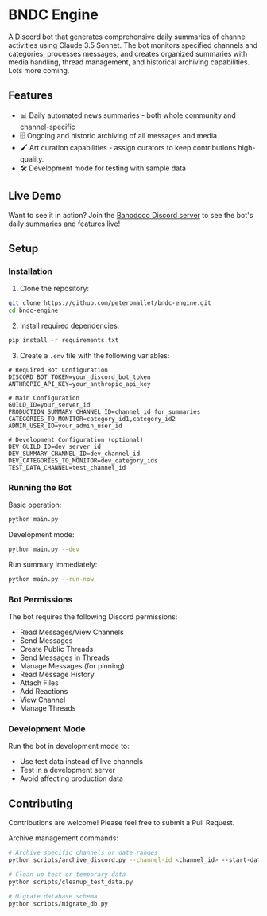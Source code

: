 # BNDC Engine

A Discord bot that generates comprehensive daily summaries of channel activities using Claude 3.5 Sonnet. The bot monitors specified channels and categories, processes messages, and creates organized summaries with media handling, thread management, and historical archiving capabilities. Lots more coming.

## Features

- 📊 Daily automated news summaries - both whole community and channel-specific
- 🗄️ Ongoing and historic archiving of all messages and media
- 🖌️ Art curation capabilities - assign curators to keep contributions high-quality.
- 🛠️ Development mode for testing with sample data

## Live Demo

Want to see it in action? Join the [Banodoco Discord server](https://discord.gg/NnFxGvx94b) to see the bot's daily summaries and features live!

## Setup

### Installation

1. Clone the repository:
```bash
git clone https://github.com/peteromallet/bndc-engine.git
cd bndc-engine

```

2. Install required dependencies:
```bash
pip install -r requirements.txt
```

3. Create a `.env` file with the following variables:
```
# Required Bot Configuration
DISCORD_BOT_TOKEN=your_discord_bot_token
ANTHROPIC_API_KEY=your_anthropic_api_key

# Main Configuration
GUILD_ID=your_server_id
PRODUCTION_SUMMARY_CHANNEL_ID=channel_id_for_summaries
CATEGORIES_TO_MONITOR=category_id1,category_id2
ADMIN_USER_ID=your_admin_user_id

# Development Configuration (optional)
DEV_GUILD_ID=dev_server_id
DEV_SUMMARY_CHANNEL_ID=dev_channel_id
DEV_CATEGORIES_TO_MONITOR=dev_category_ids
TEST_DATA_CHANNEL=test_channel_id

```

### Running the Bot

Basic operation:
```bash
python main.py
```

Development mode:
```bash
python main.py --dev
```

Run summary immediately:
```bash
python main.py --run-now
```

### Bot Permissions

The bot requires the following Discord permissions:
- Read Messages/View Channels
- Send Messages
- Create Public Threads
- Send Messages in Threads
- Manage Messages (for pinning)
- Read Message History
- Attach Files
- Add Reactions
- View Channel
- Manage Threads

### Development Mode

Run the bot in development mode to:
- Use test data instead of live channels
- Test in a development server
- Avoid affecting production data

## Contributing

Contributions are welcome! Please feel free to submit a Pull Request.

Archive management commands:
```bash
# Archive specific channels or date ranges
python scripts/archive_discord.py --channel-id <channel_id> --start-date YYYY-MM-DD

# Clean up test or temporary data
python scripts/cleanup_test_data.py

# Migrate database schema
python scripts/migrate_db.py
```
```